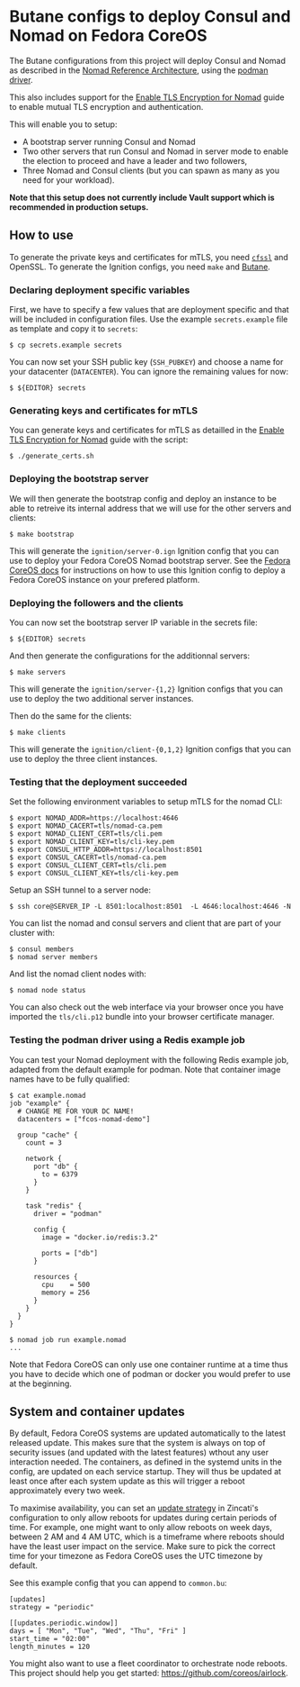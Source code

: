 # Butane configs to deploy Consul and Nomad on Fedora CoreOS

The Butane configurations from this project will deploy Consul and Nomad as described in
the [Nomad Reference Architecture][nomad-ref-arch], using the [podman
driver][podman-driver].

This also includes support for the [Enable TLS Encryption for Nomad][nomad-tls]
guide to enable mutual TLS encryption and authentication.

This will enable you to setup:
  * A bootstrap server running Consul and Nomad
  * Two other servers that run Consul and Nomad in server mode to enable the election to proceed and have a leader and
    two followers,
  * Three Nomad and Consul clients (but you can spawn as many as you need for your workload).

**Note that this setup does not currently include Vault support which
is recommended in production setups.**

## How to use

To generate the private keys and certificates for mTLS, you need
[`cfssl`][cfssl] and OpenSSL. To generate the Ignition configs, you need `make`
and [Butane][butane].

### Declaring deployment specific variables

First, we have to specify a few values that are deployment specific and that
will be included in configuration files. Use the example `secrets.example` file
as template and copy it to `secrets`:

```
$ cp secrets.example secrets
```

You can now set your SSH public key (`SSH_PUBKEY`) and choose a name for your
datacenter (`DATACENTER`). You can ignore the remaining values for now:

```
$ ${EDITOR} secrets
```

### Generating keys and certificates for mTLS

You can generate keys and certificates for mTLS as detailled in the [Enable TLS
Encryption for Nomad][nomad-tls] guide with the script:

```
$ ./generate_certs.sh
```

### Deploying the bootstrap server

We will then generate the bootstrap config and deploy an instance to be able to
retreive its internal address that we will use for the other servers and
clients:

```
$ make bootstrap
```

This will generate the `ignition/server-0.ign` Ignition config that you can use to
deploy your Fedora CoreOS Nomad bootstrap server. See the [Fedora CoreOS
docs][deploy] for instructions on how to use this Ignition config to deploy a
Fedora CoreOS instance on your prefered platform.

### Deploying the followers and the clients

You can now set the bootstrap server IP variable in the secrets file:

```
$ ${EDITOR} secrets
```

And then generate the configurations for the additionnal servers:

```
$ make servers
```

This will generate the `ignition/server-{1,2}` Ignition configs that you can use to
deploy the two additional server instances.

Then do the same for the clients:

```
$ make clients
```

This will generate the `ignition/client-{0,1,2}` Ignition configs that you can use to
deploy the three client instances.

### Testing that the deployment succeeded

Set the following environment variables to setup mTLS for the nomad CLI:

```
$ export NOMAD_ADDR=https://localhost:4646
$ export NOMAD_CACERT=tls/nomad-ca.pem
$ export NOMAD_CLIENT_CERT=tls/cli.pem
$ export NOMAD_CLIENT_KEY=tls/cli-key.pem
$ export CONSUL_HTTP_ADDR=https://localhost:8501
$ export CONSUL_CACERT=tls/nomad-ca.pem
$ export CONSUL_CLIENT_CERT=tls/cli.pem
$ export CONSUL_CLIENT_KEY=tls/cli-key.pem

```

Setup an SSH tunnel to a server node:

```
$ ssh core@SERVER_IP -L 8501:localhost:8501  -L 4646:localhost:4646 -N
```

You can list the nomad and consul servers and client that are part of your cluster with:

```
$ consul members
$ nomad server members
```

And list the nomad client nodes with:

```
$ nomad node status
```

You can also check out the web interface via your browser once you have
imported the `tls/cli.p12` bundle into your browser certificate manager.

### Testing the podman driver using a Redis example job

You can test your Nomad deployment with the following Redis example job,
adapted from the default example for podman. Note that container image names
have to be fully qualified:

```
$ cat example.nomad
job "example" {
  # CHANGE ME FOR YOUR DC NAME!
  datacenters = ["fcos-nomad-demo"]

  group "cache" {
    count = 3

    network {
      port "db" {
        to = 6379
      }
    }

    task "redis" {
      driver = "podman"

      config {
        image = "docker.io/redis:3.2"

        ports = ["db"]
      }

      resources {
        cpu    = 500
        memory = 256
      }
    }
  }
}

$ nomad job run example.nomad
...
```

Note that Fedora CoreOS can only use one container runtime at a time thus you
have to decide which one of podman or docker you would prefer to use at the
beginning.

## System and container updates

By default, Fedora CoreOS systems are updated automatically to the latest
released update. This makes sure that the system is always on top of security
issues (and updated with the latest features) wthout any user interaction
needed. The containers, as defined in the systemd units in the config, are
updated on each service startup. They will thus be updated at least once after
each system update as this will trigger a reboot approximately every two week.

To maximise availability, you can set an [update strategy][updates] in
Zincati's configuration to only allow reboots for updates during certain
periods of time.  For example, one might want to only allow reboots on week
days, between 2 AM and 4 AM UTC, which is a timeframe where reboots should have
the least user impact on the service. Make sure to pick the correct time for
your timezone as Fedora CoreOS uses the UTC timezone by default.

See this example config that you can append to `common.bu`:

```
[updates]
strategy = "periodic"

[[updates.periodic.window]]
days = [ "Mon", "Tue", "Wed", "Thu", "Fri" ]
start_time = "02:00"
length_minutes = 120
```

You might also want to use a fleet coordinator to orchestrate node reboots.
This project should help you get started: <https://github.com/coreos/airlock>.

[nomad-ref-arch]: https://learn.hashicorp.com/tutorials/nomad/production-reference-architecture-vm-with-consul
[podman-driver]: https://github.com/hashicorp/nomad-driver-podman
[nomad-tls]: https://learn.hashicorp.com/tutorials/nomad/security-enable-tls
[butane]: https://coreos.github.io/butane/getting-started/#getting-butane
[cfssl]: https://github.com/cloudflare/cfssl
[deploy]: https://docs.fedoraproject.org/en-US/fedora-coreos/getting-started/
[updates]: https://coreos.github.io/zincati/usage/updates-strategy/#periodic-strategy
